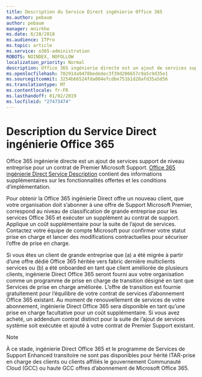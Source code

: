 ```yaml
---
title: Description du Service Direct ingénierie Office 365
ms.author: pebaum
author: pebaum
manager: mnirkhe
ms.date: 6/28/2018
ms.audience: ITPro
ms.topic: article
ms.service: o365-administration
ROBOTS: NOINDEX, NOFOLLOW
localization_priority: Normal
description: Office 365 ingénierie directe est un ajout de services support de niveau entreprise pour un contrat de Premier Microsoft Support. L’Office 365 ingénierie Direct Service Description contient des informations supplémentaires concernant les fonctionnalités offertes et les conditions d’implémentation.
ms.openlocfilehash: 702914a9478bededec3f39d206657c9a5c9d35e1
ms.sourcegitcommit: 3254b66524fda084efcdbe751b1d28afd35a5d56
ms.translationtype: MT
ms.contentlocale: fr-FR
ms.lasthandoff: 01/02/2019
ms.locfileid: "27473474"
---
```

# <a name="office-365-engineering-direct-service-description"></a>Description du Service Direct ingénierie Office 365

Office 365 ingénierie directe est un ajout de services support de niveau entreprise pour un contrat de Premier Microsoft Support. [Office 365 ingénierie Direct Service Description](https://github.com/MicrosoftDocs/OfficeDocs-O365ServiceDescriptions/blob/master/Office%20365%20Engineering%20Direct%20-%20Svc%20Desc%20(11dec2018).pdf) contient des informations supplémentaires sur les fonctionnalités offertes et les conditions d’implémentation.

Pour obtenir la Office 365 ingénierie Direct offre un nouveau client, que votre organisation doit s’abonner à une offre de Support Microsoft Premier, correspond au niveau de classification de grande entreprise pour les services Office 365 et exécuter un supplément au contrat de support. Applique un coût supplémentaire pour la suite de l’ajout de services. Contactez votre équipe de compte Microsoft pour confirmer votre statut prise en charge et lancer des modifications contractuelles pour sécuriser l’offre de prise en charge. 

Si vous êtes un client de grande entreprise que (a) a été migrée à partir d’une offre dédié Office 365 héritée vers fabric dernière multiclients services ou (b) a été onboarded en tant que client améliorée de plusieurs clients, ingénierie Direct Office 365 seront fourni aux votre organisation comme un programme de prise en charge de transition désigné en tant que Services de prise en charge améliorée. L’offre de transition est fournie gratuitement pour l’équilibre de votre contrat de services d’abonnement Office 365 existant. Au moment de renouvellement de services de votre abonnement, ingénierie Direct Office 365 sera disponible en tant qu’une prise en charge facultative pour un coût supplémentaire. Si vous avez acheté, un addendum contrat distinct pour la suite de l’ajout de services système soit exécutée et ajouté à votre contrat de Premier Support existant.

> [!NOTE]
> À ce stade, ingénierie Direct Office 365 et le programme de Services de Support Enhanced transitoire ne sont pas disponibles pour hérité ITAR-prise en charge des clients ou clients affiliés le gouvernement Communauté Cloud (GCC) ou haute GCC offres d’abonnement de Microsoft Office 365.
